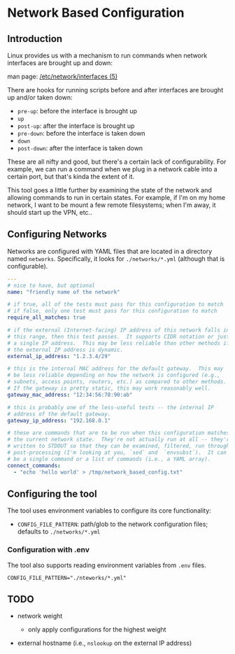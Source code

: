 # Network Based Configuration

## Introduction

Linux provides us with a mechanism to run commands when network
interfaces are brought up and down:

man page: [/etc/network/interfaces (5)](https://manpages.org/etc-network-interfaces/5)

There are hooks for running scripts before and after interfaces are
brought up and/or taken down:

- `pre-up`: before the interface is brought up
- `up`
- `post-up`: after the interface is brought up
- `pre-down`: before the interface is taken down
- `down`
- `post-down`: after the interface is taken down

These are all nifty and good, but there's a certain lack of
configurability.  For example, we can run a command when we plug in
a network cable into a certain port, but that's kinda the extent of it.

This tool goes a little further by examining the state of the network
and allowing commands to run in certain states.  For example, if I'm
on my home network, I want to be mount a few remote filesystems; when
I'm away, it should start up the VPN, etc..

## Configuring Networks

Networks are configured with YAML files that are located in a directory
named `networks`.  Specifically, it looks for `./networks/*.yml`
(although that is configurable).

```YAML
---
# nice to have, but optional
name: "friendly name of the network"

# if true, all of the tests must pass for this configuration to match
# if false, only one test must pass for this configuration to match
require_all_matches: true

# if the external (Internet-facing) IP address of this network falls in
# this range, then this test passes.  It supports CIDR notation or just
# a single IP address.  This may be less reliable than other methods if
# the external IP address is dynamic.
external_ip_address: "1.2.3.4/29"

# this is the internal MAC address for the default gateway.  This may
# be less reliable depending on how the network is configured (e.g.,
# subnets, access points, routers, etc.) as compared to other methods.
# If the gateway is pretty static, this may work reasonably well.
gateway_mac_address: "12:34:56:78:90:ab"

# this is probably one of the less-useful tests -- the internal IP
# address of the default gateway.
gateway_ip_address: "192.168.0.1"

# these are commands that are to be run when this configuration matches
# the current network state.  They're not actually run at all -- they're
# written to STDOUT so that they can be examined, filtered, run through
# post-processing (I'm looking at you, `sed` and  `envsubst`).  It can
# be a single command or a list of commands (i.e., a YAML array).
connect_commands:
  - "echo 'hello world' > /tmp/network_based_config.txt"
```

## Configuring the tool

The tool uses environment variables to configure its core functionality:

- `CONFIG_FILE_PATTERN`: path/glob to the network configuration files;
  defaults to `./networks/*.yml`

### Configuration with .env

The tool also supports reading environment variables from `.env` files.

```env
CONFIG_FILE_PATTERN="./nteworks/*.yml"
```

## TODO

- network weight
  - only apply configurations for the highest weight

- external hostname (i.e., `nslookup` on the external IP address)
